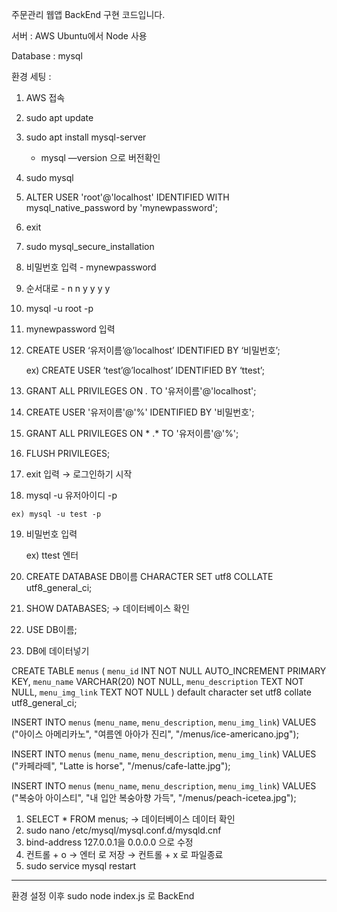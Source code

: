 주문관리 웹앱 BackEnd 구현 코드입니다.


서버 : AWS Ubuntu에서 Node 사용

Database : mysql


환경 세팅 :

1. AWS 접속
2. sudo apt update
3. sudo apt install mysql-server
    - mysql —version 으로 버전확인
4. sudo mysql
5. ALTER USER 'root'@'localhost' IDENTIFIED WITH mysql_native_password by 'mynewpassword';
6. exit
7. sudo mysql_secure_installation
8. 비밀번호 입력 - mynewpassword 
9. 순서대로 - n n y y y y
10. mysql -u root -p
11. mynewpassword 입력
12. CREATE USER ‘유저이름’@’localhost’ IDENTIFIED BY ‘비밀번호’;
    
    ex) CREATE USER ‘test’@’localhost’ IDENTIFIED BY ‘ttest’;
    
13. GRANT ALL PRIVILEGES ON *.* TO '유저이름'@'localhost';
14. CREATE USER '유저이름'@'%' IDENTIFIED BY '비밀번호';
15. GRANT ALL PRIVILEGES ON * .* TO '유저이름'@'%';
16. FLUSH PRIVILEGES;
17.  exit 입력 → 로그인하기 시작
18.   mysql -u 유저아이디 -p
    
    ex) mysql -u test -p
    
19. 비밀번호 입력
    
    ex) ttest    엔터
    
20. CREATE DATABASE DB이름 CHARACTER SET utf8 COLLATE utf8_general_ci;
21. SHOW DATABASES; → 데이터베이스 확인
22. USE DB이름;
23. DB에 데이터넣기

CREATE TABLE `menus` (
`menu_id` INT NOT NULL AUTO_INCREMENT PRIMARY KEY,
`menu_name` VARCHAR(20) NOT NULL,
`menu_description` TEXT NOT NULL,
`menu_img_link` TEXT NOT NULL
) default character set utf8 collate utf8_general_ci;

INSERT INTO `menus`
(`menu_name`, `menu_description`, `menu_img_link`)
VALUES
("아이스 아메리카노", "여름엔 아아가 진리", "/menus/ice-americano.jpg");

INSERT INTO `menus`
(`menu_name`, `menu_description`, `menu_img_link`)
VALUES
("카페라떼", "Latte is horse", "/menus/cafe-latte.jpg");

INSERT INTO `menus`
(`menu_name`, `menu_description`, `menu_img_link`)
VALUES
("복숭아 아이스티", "내 입안 복숭아향 가득", "/menus/peach-icetea.jpg");

1. SELECT * FROM menus; → 데이터베이스 데이터 확인
2. sudo nano /etc/mysql/mysql.conf.d/mysqld.cnf
3. bind-address 127.0.0.1을 0.0.0.0 으로 수정
4. 컨트롤 + o  → 엔터 로 저장 → 컨트롤 + x 로 파일종료 
5. sudo service mysql restart

------------------------------------------------------------------------------------------------------------------------------------------------------------------

환경 설정 이후 sudo node index.js 로 BackEnd 

